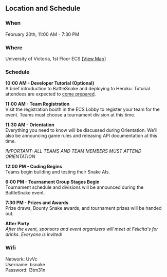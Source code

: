## Location and Schedule

### When
February 20th, 11:00 AM - 7:30 PM

### Where
University of Victoria, 1st Floor ECS [[View Map]](https://www.google.ca/maps/place/ECS+Building/@48.461031,-123.311752,18.8z/data=!4m2!3m1!1s0x548f7156497a7713:0x3b35f72ebd573b6f)

### Schedule

**10:00 AM - Developer Tutorial (Optional)** <br>
A brief introduction to BattleSnake and deploying to Heroku. Tutorial attendees are expected to [come prepared](#2-preparing).

**11:00 AM - Team Registration** <br>
Visit the registration booth in the ECS Lobby to register your team for the event. Teams must choose a tournament division at this time.

**11:30 AM - Orientation** <br>
Everything you need to know will be discussed during Orientation. We'll also be announcing game rules and releasing API documentation at this time.

_IMPORTANT: ALL TEAMS AND TEAM MEMBERS MUST ATTEND ORIENTATION_

**12:00 PM - Coding Begins** <br>
Teams begin building and testing their Snake AIs.


**6:00 PM - Tournament Group Stages Begin** <br>
Tournament schedule and divisions will be announced during the BattleSnake event.

**7:30 PM - Prizes and Awards** <br>
Prize draws, Bounty Snake awards, and tournament prizes will be handed out.

**After Party** <br>
_After the event, sponsors and event organizers will meet at Felicita's for drinks. Everyone is invited!_

### Wifi

Network: UvVc <br>
Username: bsnake <br>
Password: l3tm31n
